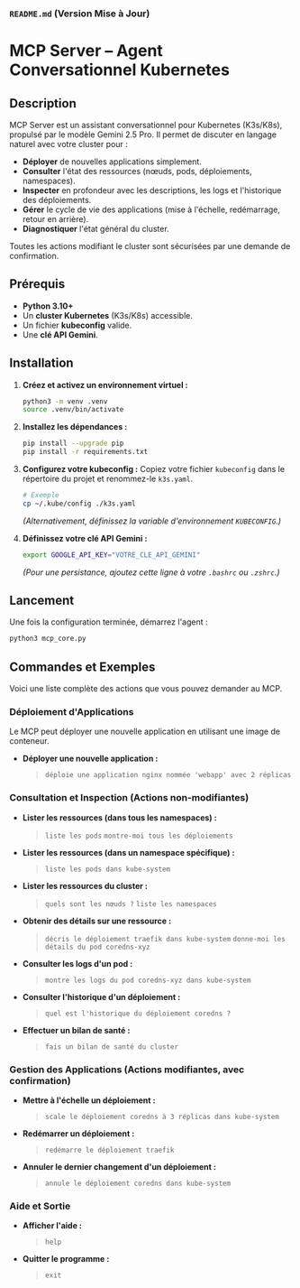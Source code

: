 ### **`README.md` (Version Mise à Jour)**

# MCP Server – Agent Conversationnel Kubernetes

## Description

MCP Server est un assistant conversationnel pour Kubernetes (K3s/K8s), propulsé par le modèle Gemini 2.5 Pro. Il permet de discuter en langage naturel avec votre cluster pour :
*   **Déployer** de nouvelles applications simplement.
*   **Consulter** l'état des ressources (nœuds, pods, déploiements, namespaces).
*   **Inspecter** en profondeur avec les descriptions, les logs et l'historique des déploiements.
*   **Gérer** le cycle de vie des applications (mise à l'échelle, redémarrage, retour en arrière).
*   **Diagnostiquer** l'état général du cluster.

Toutes les actions modifiant le cluster sont sécurisées par une demande de confirmation.

## Prérequis

*   **Python 3.10+**
*   Un **cluster Kubernetes** (K3s/K8s) accessible.
*   Un fichier **kubeconfig** valide.
*   Une **clé API Gemini**.

## Installation

1.  **Créez et activez un environnement virtuel :**
    ```bash
    python3 -m venv .venv
    source .venv/bin/activate
    ```

2.  **Installez les dépendances :**
    ```bash
    pip install --upgrade pip
    pip install -r requirements.txt
    ```

3.  **Configurez votre kubeconfig :**
    Copiez votre fichier `kubeconfig` dans le répertoire du projet et renommez-le `k3s.yaml`.
    ```bash
    # Exemple
    cp ~/.kube/config ./k3s.yaml
    ```
    *(Alternativement, définissez la variable d'environnement `KUBECONFIG`.)*

4.  **Définissez votre clé API Gemini :**
    ```bash
    export GOOGLE_API_KEY="VOTRE_CLE_API_GEMINI"
    ```
    *(Pour une persistance, ajoutez cette ligne à votre `.bashrc` ou `.zshrc`.)*

## Lancement

Une fois la configuration terminée, démarrez l'agent :
```bash
python3 mcp_core.py
```

## Commandes et Exemples

Voici une liste complète des actions que vous pouvez demander au MCP.

### Déploiement d'Applications

Le MCP peut déployer une nouvelle application en utilisant une image de conteneur.

*   **Déployer une nouvelle application :**
    > `déploie une application nginx nommée 'webapp' avec 2 réplicas`

### Consultation et Inspection (Actions non-modifiantes)

*   **Lister les ressources (dans tous les namespaces) :**
    > `liste les pods`
    > `montre-moi tous les déploiements`

*   **Lister les ressources (dans un namespace spécifique) :**
    > `liste les pods dans kube-system`

*   **Lister les ressources du cluster :**
    > `quels sont les nœuds ?`
    > `liste les namespaces`

*   **Obtenir des détails sur une ressource :**
    > `décris le déploiement traefik dans kube-system`
    > `donne-moi les détails du pod coredns-xyz`

*   **Consulter les logs d'un pod :**
    > `montre les logs du pod coredns-xyz dans kube-system`

*   **Consulter l'historique d'un déploiement :**
    > `quel est l'historique du déploiement coredns ?`

*   **Effectuer un bilan de santé :**
    > `fais un bilan de santé du cluster`

### Gestion des Applications (Actions modifiantes, avec confirmation)

*   **Mettre à l'échelle un déploiement :**
    > `scale le déploiement coredns à 3 réplicas dans kube-system`

*   **Redémarrer un déploiement :**
    > `redémarre le déploiement traefik`

*   **Annuler le dernier changement d'un déploiement :**
    > `annule le déploiement coredns dans kube-system`

### Aide et Sortie

*   **Afficher l'aide :**
    > `help`

*   **Quitter le programme :**
    > `exit`
